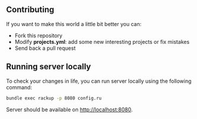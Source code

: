 
## Contributing

If you want to make this world a little bit better you can:

- Fork this repository
- Modify **projects.yml**: add some new interesting projects or fix mistakes
- Send back a pull request


## Running server locally

To check your changes in life, you can run server locally using the following command:

```sh
bundle exec rackup -p 8080 config.ru
```

Server should be available on [http://localhost:8080](http://localhost:8080/).

